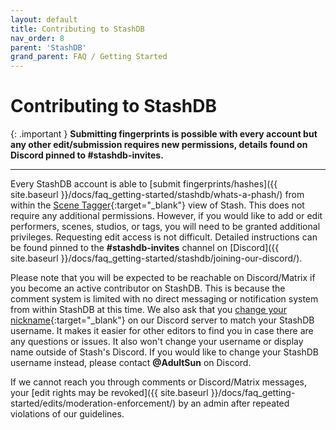 ```yaml
---
layout: default
title: Contributing to StashDB
nav_order: 8
parent: 'StashDB'
grand_parent: FAQ / Getting Started
---
```


# Contributing to StashDB

{: .important }
**Submitting fingerprints is possible with every account but any other edit/submission requires new permissions, details found on Discord pinned to #stashdb-invites.**

---

Every StashDB account is able to [submit fingerprints/hashes]({{ site.baseurl }}/docs/faq_getting-started/stashdb/whats-a-phash/) from within the [Scene Tagger](https://docs.stashapp.cc/beginner-guides/guide-to-scraping/#use-the-scene-tagger){:target="_blank"} view of Stash. This does not require any additional permissions. However, if you would like to add or edit performers, scenes, studios, or tags, you will need to be granted additional privileges. Requesting edit access is not difficult. Detailed instructions can be found pinned to the **#stashdb-invites** channel on [Discord]({{ site.baseurl }}/docs/faq_getting-started/stashdb/joining-our-discord/).

Please note that you will be expected to be reachable on Discord/Matrix if you become an active contributor on StashDB. This is because the comment system is limited with no direct messaging or notification system from within StashDB at this time. We also ask that you [change your nickname](https://support.discord.com/hc/en-us/articles/219070107-Server-Nicknames){:target="_blank"} on our Discord server to match your StashDB username. It makes it easier for other editors to find you in case there are any questions or issues. It also won't change your username or display name outside of Stash's Discord. If you would like to change your StashDB username instead, please contact **@AdultSun** on Discord.

If we cannot reach you through comments or Discord/Matrix messages, your [edit rights may be revoked]({{ site.baseurl }}/docs/faq_getting-started/edits/moderation-enforcement/) by an admin after repeated violations of our guidelines.
